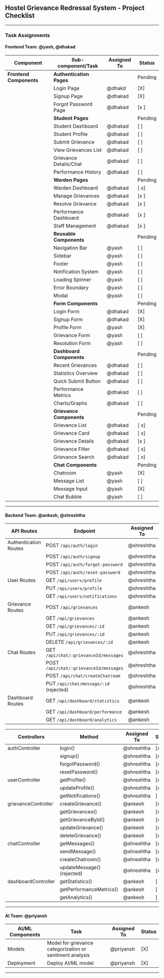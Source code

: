 

## **Hostel Grievance Redressal System - Project Checklist**

---

### **Task Assignments**

#### **Frontend Team: @yash, @dhakad**

| **Component**              | **Sub-component/Task**                    | **Assigned To**       | **Status** |
|----------------------------|-------------------------------------------|------------------------|------------|
| **Frontend Components**    | **Authentication Pages**                  |                        | Pending    |
|                            | Login Page                                | @dhakd                  | [X]        |
|                            | Signup Page                               | @dhakad                | [X]        |
|                            | Forgot Password Page                      | @dhakad                 | [x ]        |
|                            | **Student Pages**                         |                        | Pending    |
|                            | Student Dashboard                         | @dhakad                | [ ]        |
|                            | Student Profile                           | @dhakad                | [ ]        |
|                            | Submit Grievance                          | @dhakad                | [ ]        |
|                            | View Grievances List                      | @dhakad                  | [ ]        |
|                            | Grievance Details/Chat                    | @dhakad                | [ ]        |
|                            | Performance History                       | @dhakad                  | [ ]        |
|                            | **Warden Pages**                          |                        | Pending    |
|                            | Warden Dashboard                          | @dhakad                | [ x]        |
|                            | Manage Grievances                         | @dhakad                  | [x ]        |
|                            | Resolve Grievance                         | @dhakad                | [x ]        |
|                            | Performance Dashboard                     | @dhakad                  | [x ]        |
|                            | Staff Management                          | @dhakad                | [x ]        |
|                            | **Reusable Components**                   |                        | Pending    |
|                            | Navigation Bar                            | @yash                  | [ ]        |
|                            | Sidebar                                   | @yash                | [ ]        |
|                            | Footer                                    | @yash                  | [ ]        |
|                            | Notification System                       | @yash               | [ ]        |
|                            | Loading Spinner                           | @yash                  | [ ]        |
|                            | Error Boundary                            | @yash                | [ ]        |
|                            | Modal                                     | @yash                  | [ ]        |
|                            | **Form Components**                       |                        | Pending    |
|                            | Login Form                                | @dhakad                | [X]        |
|                            | Signup Form                               | @dhakad                  | [X]        |
|                            | Profile Form                              | @yash                | [X]        |
|                            | Grievance Form                            | @yash                  | [ ]        |
|                            | Resolution Form                           | @yash                | [ ]        |
|                            | **Dashboard Components**                  |                        | Pending    |
|                            | Recent Grievances                         | @dhakad                  | [ ]        |
|                            | Statistics Overview                       | @dhakad                | [ ]        |
|                            | Quick Submit Button                       | @dhakad                  | [ ]        |
|                            | Performance Metrics                       | @dhakad                | [ ]        |
|                            | Charts/Graphs                             | @dhakad                  | [ ]        |
|                            | **Grievance Components**                  |                        | Pending    |
|                            | Grievance List                            | @dhakad               | [ x]        |
|                            | Grievance Card                            | @dhakad                  | [ x]        |
|                            | Grievance Details                         |@dhakad | [x ]        |
|                            | Grievance Filter                          | @dhakad                | [ x]        |
|                            | Grievance Search                          | @dhakad               | [ x]        |
|                            | **Chat Components**                       |                        | Pending    |
|                            | Chatroom                                  | @yash                  | [X]        |
|                            | Message List                              | @yash                | [ ]        |
|                            | Message Input                             | @yash                 | [X]        |
|                            | Chat Bubble                               | @yash               | [ ]        |

---

#### **Backend Team: @ankesh, @shreshtha**

| **API Routes**             | **Endpoint**                              | **Assigned To**       | **Status** |
|----------------------------|-------------------------------------------|------------------------|------------|
| Authentication Routes      | POST `/api/auth/login`                    | @shreshtha                | [x]        |
|                            | POST `/api/auth/signup`                   | @shreshtha                | [x]        |
|                            | POST `/api/auth/forgot-password`          | @shreshtha             | [x]        |
|                            | POST `/api/auth/reset-password`           | @shreshtha             | [x]        |
| User Routes                | GET `/api/users/profile`                  | @shreshtha             | [x]        |
|                            | PUT `/api/users/profile`                  | @shreshtha             | [x]        |
|                            | GET `/api/users/notifications`            | @shreshtha             | [ ]        |
| Grievance Routes           | POST `/api/grievances`                    | @ankesh                | [x]        |
|                            | GET `/api/grievances`                     | @ankesh                | [x]        |
|                            | GET `/api/grievances/:id`                 | @ankesh                | [x]        |
|                            | PUT `/api/grievances/:id`                 | @ankesh                | [x]        |
|                            | DELETE `/api/grievances/:id`              | @ankesh                | [x]        |
| Chat Routes                | GET `/api/chat/:grievanceId/messages`     | @shreshtha             | [x]        |
|                            | POST `/api/chat/:grievanceId/messages`    | @shreshtha             | [x]        |
|                            | POST `/api/chat/createChatroom`           | @shreshtha             | [x]        |
|                            | PUT `/api/chat/message/:id` (rejected)    | @shreshtha             | [x]        |
| Dashboard Routes           | GET `/api/dashboard/statistics`           | @ankesh                | [ ]        |
|                            | GET `/api/dashboard/performance`          | @ankesh                | [ ]        |
|                            | GET `/api/dashboard/analytics`            | @ankesh                | [ ]        |

| **Controllers**            | **Method**                                | **Assigned To**       | **Status** |
|----------------------------|-------------------------------------------|------------------------|------------|
| authController             | login()                                   | @shreshtha             | [x]        |
|                            | signup()                                  | @shreshtha             | [x]        |
|                            | forgotPassword()                          | @shreshtha             | [x]        |
|                            | resetPassword()                           | @shreshtha             | [x]        |
| userController             | getProfile()                              | @shreshtha             | [x]        |
|                            | updateProfile()                           | @shreshtha             | [x]        |
|                            | getNotifications()                        | @shreshtha             | [ ]        |
| grievanceController        | createGrievance()                         | @ankesh                | [x]        |
|                            | getGrievances()                           | @ankesh                | [x]        |
|                            | getGrievanceById()                        | @ankesh                | [x]        |
|                            | updateGrievance()                         | @ankesh                | [x]        |
|                            | deleteGrievance()                         | @ankesh                | [x]        |
| chatController             | getMessages()                             | @shreshtha             | [x]        |
|                            | sendMessage()                             | @shreshtha             | [x]        |
|                            | createChatroom()                          | @shreshtha             | [x]        |
|                            | updateMessage()      (rejected)           | @shreshtha             | [x]        |
| dashboardController        | getStatistics()                           | @ankesh                | [ ]        |
|                            | getPerformanceMetrics()                   | @ankesh                | [ ]        |
|                            | getAnalytics()                            | @ankesh                | [ ]        |

---

#### **AI Team: @priyansh**

| **AI/ML Components**       | **Task**                                  | **Assigned To**       | **Status** |
|----------------------------|-------------------------------------------|------------------------|------------|
| Models                     | Model for grievance categorization or sentiment analysis | @priyansh             | [X]        |
| Deployment                 | Deploy AI/ML model                        | @priyansh              | [X]        |

---

